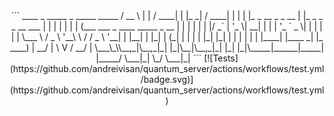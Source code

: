 <div align="center">
```  
   ____                    _                    _____ _      _____    _____                          
  / __ \                  | |                  / ____| |    |_   _|  / ____|                         
 | |  | |_   _  __ _ _ __ | |_ _   _ _ __ ___ | |    | |      | |   | (___   ___ _ ____   _____ _ __ 
 | |  | | | | |/ _` | '_ \| __| | | | '_ ` _ \| |    | |      | |    \___ \ / _ \ '__\ \ / / _ \ '__|
 | |__| | |_| | (_| | | | | |_| |_| | | | | | | |____| |____ _| |_   ____) |  __/ |   \ V /  __/ |   
  \___\_\\__,_|\__,_|_| |_|\__|\__,_|_| |_| |_|\_____|______|_____| |_____/ \___|_|    \_/ \___|_|   
```                                                                                                     
[![Tests](https://github.com/andreivisan/quantum_server/actions/workflows/test.yml/badge.svg)](https://github.com/andreivisan/quantum_server/actions/workflows/test.yml)                                                                                                     

</div>

